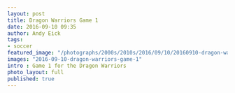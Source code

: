 ```yaml
---
layout: post
title: Dragon Warriors Game 1
date: 2016-09-10 09:35
author: Andy Eick
tags:
- soccer
featured_image: "/photographs/2000s/2010s/2016/09/10/20160910-dragon-warriors-game-1-0210.jpg"
images: "2016-09-10-dragon-warriors-game-1"
intro : Game 1 for the Dragon Warriors
photo_layout: full
published: true
---
```

